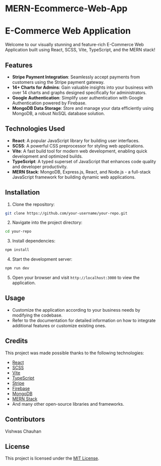 # MERN-Ecommerce-Web-App


# E-Commerce Web Application

Welcome to our visually stunning and feature-rich E-Commerce Web Application built using React, SCSS, Vite, TypeScript, and the MERN stack!

## Features

- **Stripe Payment Integration**: Seamlessly accept payments from customers using the Stripe payment gateway.
- **14+ Charts for Admins**: Gain valuable insights into your business with over 14 charts and graphs designed specifically for administrators.
- **Google Authentication**: Simplify user authentication with Google Authentication powered by Firebase.
- **MongoDB Data Storage**: Store and manage your data efficiently using MongoDB, a robust NoSQL database solution.

## Technologies Used

- **React**: A popular JavaScript library for building user interfaces.
- **SCSS**: A powerful CSS preprocessor for styling web applications.
- **Vite**: A fast build tool for modern web development, enabling quick development and optimized builds.
- **TypeScript**: A typed superset of JavaScript that enhances code quality and developer productivity.
- **MERN Stack**: MongoDB, Express.js, React, and Node.js - a full-stack JavaScript framework for building dynamic web applications.

## Installation

1. Clone the repository:

```bash
git clone https://github.com/your-username/your-repo.git
```

2. Navigate into the project directory:

```bash
cd your-repo
```

3. Install dependencies:

```bash
npm install
```

4. Start the development server:

```bash
npm run dev
```

5. Open your browser and visit `http://localhost:3000` to view the application.

## Usage

- Customize the application according to your business needs by modifying the codebase.
- Refer to the documentation for detailed information on how to integrate additional features or customize existing ones.

## Credits

This project was made possible thanks to the following technologies:

- [React](https://reactjs.org/)
- [SCSS](https://sass-lang.com/)
- [Vite](https://vitejs.dev/)
- [TypeScript](https://www.typescriptlang.org/)
- [Stripe](https://stripe.com/)
- [Firebase](https://firebase.google.com/)
- [MongoDB](https://www.mongodb.com/)
- [MERN Stack](https://www.mongodb.com/mern-stack)
- And many other open-source libraries and frameworks.

## Contributors

Vishwas Chauhan

## License

This project is licensed under the [MIT License](LICENSE).


